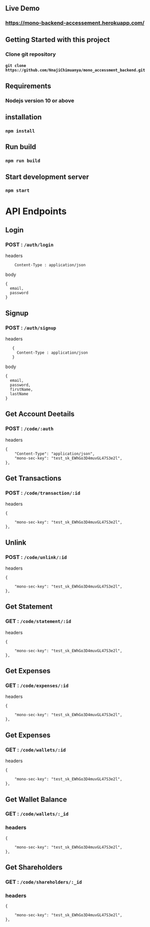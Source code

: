 ## Live Demo

### https://mono-backend-accessement.herokuapp.com/

## Getting Started with this project

### Clone git repository

#### `git clone https://github.com/NnajiChimuanya/mono_accessment_backend.git`

## Requirements

### Nodejs version 10 or above

## installation

### `npm install`

## Run build

### `npm run build`

## Start development server

### `npm start`

#

# API Endpoints

## Login

### POST : `/auth/login`

headers

        Content-Type : application/json

body

    {
      email,
      password
    }

## Signup

### POST : `/auth/signup`

headers

       {
         Content-Type : application/json
       }

body

    {
      email,
      password,
      firstName,
      lastName
    }

## Get Account Deetails

### POST : `/code/:auth`

headers

    {
        "Content-Type": "application/json",
        "mono-sec-key": "test_sk_EWhGo3D4muvGL47S3e2l",
    },

## Get Transactions

### POST : `/code/transaction/:id`

headers

    {

        "mono-sec-key": "test_sk_EWhGo3D4muvGL47S3e2l",
    },

## Unlink

### POST : `/code/unlink/:id`

headers

    {

        "mono-sec-key": "test_sk_EWhGo3D4muvGL47S3e2l",
    },

## Get Statement

### GET : `/code/statement/:id`

headers

    {

        "mono-sec-key": "test_sk_EWhGo3D4muvGL47S3e2l",
    },

## Get Expenses

### GET : `/code/expenses/:id`

headers

    {

        "mono-sec-key": "test_sk_EWhGo3D4muvGL47S3e2l",
    },

## Get Expenses

### GET : `/code/wallets/:id`

headers

    {

        "mono-sec-key": "test_sk_EWhGo3D4muvGL47S3e2l",
    },

## Get Wallet Balance

### GET : `/code/wallets/:_id`

### headers

    {

        "mono-sec-key": "test_sk_EWhGo3D4muvGL47S3e2l",
    },

## Get Shareholders

### GET : `/code/shareholders/:_id`

### headers

    {

        "mono-sec-key": "test_sk_EWhGo3D4muvGL47S3e2l",
    },
